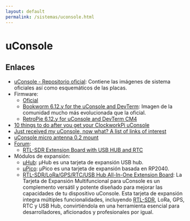 ```yaml
---
layout: default
permalink: /sistemas/uconsole.html
---
```


# uConsole

## Enlaces

* [uConsole - Repositorio oficial](https://github.com/clockworkpi/uConsole/): Contiene las imágenes de sistema oficiales así como esquemáticos de las placas.
* Firmware:
    * [Oficial](https://github.com/clockworkpi/uConsole?tab=readme-ov-file#uconsole-os-images)
    * [Bookworm 6.12.y for the uConsole and DevTerm](https://forum.clockworkpi.com/t/bookworm-6-12-y-for-the-uconsole-and-devterm/15847): Imagen de la comunidad mucho más evolucionada que la oficial.
    * [RetroPie 6.12.y for uConsole and DevTerm CM4](https://forum.clockworkpi.com/t/retropie-6-12-y-for-uconsole-and-devterm-cm4/13572)
* [10 things to do after you get your ClockworkPi uConsole](https://github.com/cjstoddard/Clockworkpi-uConsole)
* [Just received my uConsole, now what? A list of links of interest](https://forum.clockworkpi.com/t/just-received-my-uconsole-now-what-a-list-of-links-of-interest/15322)
* [uConsole micro antenna 0.2 mount](https://www.printables.com/model/735257-uconsole-micro-antenna-02-mount)
* [Forum](https://forum.clockworkpi.com/c/uconsole/30):
    * [RTL-SDR Extension Board with USB HUB and RTC](https://forum.clockworkpi.com/t/rtl-sdr-extension-board-with-usb-hub-and-rtc/14804)
* Módulos de expansión:
    * [μHub](https://github.com/dotcypress/uhub): μHub es una tarjeta de expansión USB hub.
    * [μPico](https://github.com/dotcypress/upico): μPico es una tarjeta de expansión basada en RP2040.
    * [RTL-SDR/LoRa/GPS/RTC/USB Hub All-In-One Extension Board](https://hackergadgets.com/products/uconsole-rtl-sdr-lora-gps-rtc-usb-hub-all-in-one-extension-board): La Tarjeta de Expansión Multifuncional para uConsole es un complemento versátil y potente diseñado para mejorar las capacidades de tu dispositivo uConsole. Esta tarjeta de expansión integra múltiples funcionalidades, incluyendo [RTL-SDR](https://www.rtl-sdr.com/), LoRa, GPS, RTC y USB Hub, convirtiéndola en una herramienta esencial para desarrolladores, aficionados y profesionales por igual.